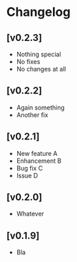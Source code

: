 # Changelog

## [v0.2.3]
- Nothing special
- No fixes
- No changes at all

## [v0.2.2]
- Again something
- Another fix

## [v0.2.1]
- New feature A
- Enhancement B
- Bug fix C
- Issue D

## [v0.2.0]
- Whatever

## [v0.1.9]
- Bla